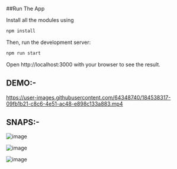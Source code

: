 
##Run The App

Install all the modules using 

```bash
npm install

```
Then, run the development server:

```bash
npm run start

```
Open http://localhost:3000 with your browser to see the result.

## DEMO:-

https://user-images.githubusercontent.com/64348740/184538317-09fb1b21-c8c6-4e51-ac48-e898c133a883.mp4

## SNAPS:-

![image](https://user-images.githubusercontent.com/64348740/180597330-ae5c55ce-f272-452b-9008-f900f499c5b4.png)

![image](https://user-images.githubusercontent.com/64348740/180597348-b1d1a110-fd3e-4828-9ff3-b7e5af892a49.png)

![image](https://user-images.githubusercontent.com/64348740/180597359-bb49c153-df14-4a78-9df5-a5b752fa6555.png)



